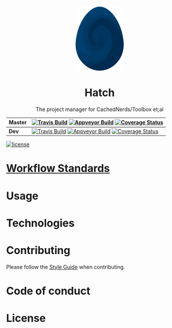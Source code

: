 <p align = "center"><img src="logo/egg.png" /></p>

<h1 align="center">Hatch</h1>
<p align="center">The project manager for CachedNerds/Toolbox et;al</p>

| Master  | [![Travis Build](https://travis-ci.org/CachedNerds/Hatch.svg?branch=master)](https://travis-ci.org/CachedNerds/Hatch) [![Appveyor Build](https://ci.appveyor.com/api/projects/status/ca0p5xwqjva7w6b2/branch/master?svg=true)](https://ci.appveyor.com/project/DannyPeck/hatch/branch/master) [![Coverage Status](https://coveralls.io/repos/github/CachedNerds/Hatch/badge.svg?branch=master)](https://coveralls.io/github/CachedNerds/Hatch?branch=master) |
| ------------- | ------------- |
| **Dev**  | [![Travis Build](https://travis-ci.org/CachedNerds/Hatch.svg?branch=dev)](https://travis-ci.org/CachedNerds/Hatch) [![Appveyor Build](https://ci.appveyor.com/api/projects/status/ca0p5xwqjva7w6b2/branch/dev?svg=true)](https://ci.appveyor.com/project/DannyPeck/hatch/branch/dev) [![Coverage Status](https://coveralls.io/repos/github/CachedNerds/Hatch/badge.svg?branch=dev)](https://coveralls.io/github/CachedNerds/Hatch?branch=dev)  |


[![license](https://img.shields.io/github/license/CachedNerds/Hatch.svg)](https://www.apache.org/licenses/LICENSE-2.0)

# [Workflow Standards](https://github.com/CachedNerds/Hatch/blob/master/WORKFLOW.md)

# Usage

# Technologies

# Contributing

Please follow the [Style Guide](STYLE.md) when contributing. 

# Code of conduct

# License
